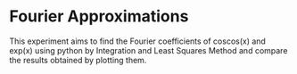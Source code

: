 # Fourier Approximations
This experiment aims to find the Fourier coefficients of coscos(x) and exp(x) using
python by Integration and Least Squares Method and compare the results obtained
by plotting them.
